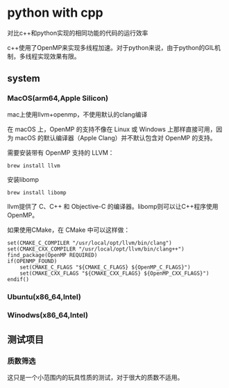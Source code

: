 # python with cpp

对比c++和python实现的相同功能的代码的运行效率

c++使用了OpenMP来实现多线程加速。对于python来说，由于python的GIL机制，多线程实现效果有限。

## system

### MacOS(arm64,Apple Silicon)

mac上使用llvm+openmp，不使用默认的clang编译

在 macOS 上，OpenMP 的支持不像在 Linux 或 Windows 上那样直接可用，因为 macOS 的默认编译器（Apple Clang）并不默认包含对 OpenMP 的支持。

需要安装带有 OpenMP 支持的 LLVM：

    brew install llvm

安装libomp

    brew install libomp

llvm提供了 C、C++ 和 Objective-C 的编译器。libomp则可以让C++程序使用OpenMP。

如果使用CMake，在 CMake 中可以这样做：

    set(CMAKE_C_COMPILER "/usr/local/opt/llvm/bin/clang")
    set(CMAKE_CXX_COMPILER "/usr/local/opt/llvm/bin/clang++")
    find_package(OpenMP REQUIRED)
    if(OPENMP_FOUND)
        set(CMAKE_C_FLAGS "${CMAKE_C_FLAGS} ${OpenMP_C_FLAGS}")
        set(CMAKE_CXX_FLAGS "${CMAKE_CXX_FLAGS} ${OpenMP_CXX_FLAGS}")
    endif()

### Ubuntu(x86_64,Intel)

### Winodws(x86_64,Intel)

## 测试项目

### 质数筛选

这只是一个小范围内的玩具性质的测试，对于很大的质数不适用。